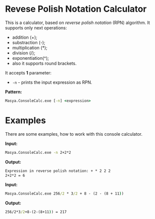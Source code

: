 Revese Polish Notation Calculator
=====
This is a calculator, based on *reverse polish notation* (RPN) algorithm.
It supports only next operations:
* addition (+);
* substraction (-);
* multiplication (\*);
* division (/);
* exponentiation(^);
* also it supports round brackets.

It accepts **1** parameter:
* `-n` - prints the input expression as RPN.

**Pattern:**
```cmd
Masya.ConsoleCalc.exe [-n] <expression>
```

Examples
=====
There are some examples, how to work with this console calculator.

**Input:**
```cmd
Masya.ConsoleCalc.exe -n 2+2*2
```

**Output:**
```cmd
Expression in reverse polish notation: + * 2 2 2
2+2*2 = 6
```

**Input:**
```cmd
Masya.ConsoleCalc.exe 256/2 * 3/2 + 8 - (2 - (8 + 11))
```

**Output:**
```cmd
256/2*3/2+8-(2-(8+11)) = 217
```